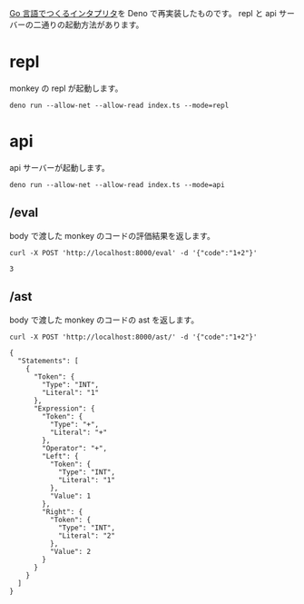 [Go 言語でつくるインタプリタ](https://www.oreilly.co.jp/books/9784873118222/)を Deno で再実装したものです。
repl と api サーバーの二通りの起動方法があります。

# repl

monkey の repl が起動します。

`deno run --allow-net --allow-read index.ts --mode=repl`

# api

api サーバーが起動します。

`deno run --allow-net --allow-read index.ts --mode=api`

## /eval

body で渡した monkey のコードの評価結果を返します。

`curl -X POST 'http://localhost:8000/eval' -d '{"code":"1+2"}'`

```
3
```

## /ast

body で渡した monkey のコードの ast を返します。

`curl -X POST 'http://localhost:8000/ast/' -d '{"code":"1+2"}'`

```
{
  "Statements": [
    {
      "Token": {
        "Type": "INT",
        "Literal": "1"
      },
      "Expression": {
        "Token": {
          "Type": "+",
          "Literal": "+"
        },
        "Operator": "+",
        "Left": {
          "Token": {
            "Type": "INT",
            "Literal": "1"
          },
          "Value": 1
        },
        "Right": {
          "Token": {
            "Type": "INT",
            "Literal": "2"
          },
          "Value": 2
        }
      }
    }
  ]
}
```
